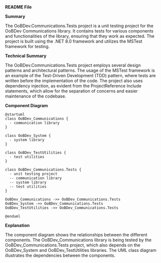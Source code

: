 **README File**

**Summary**

The OoBDev.Communications.Tests project is a unit testing project for the OoBDev Communications library. It contains tests for various components and functionalities of the library, ensuring that they work as expected. The project is built using the .NET 8.0 framework and utilizes the MSTest framework for testing.

**Technical Summary**

The OoBDev.Communications.Tests project employs several design patterns and architectural patterns. The usage of the MSTest framework is an example of the Test-Driven Development (TDD) pattern, where tests are written before the implementation of the code. The project also uses dependency injection, as evident from the ProjectReference Include statements, which allow for the separation of concerns and easier maintenance of the codebase.

**Component Diagram**

```plantuml
@startuml
class OoBDev_Communications {
  - communication library
}

class OoBDev_System {
  - system library
}

class OoBDev_TestUtilities {
  - test utilities
}

class OoBDev_Communications.Tests {
  - unit testing project
  -- communication library
  -- system library
  -- test utilities
}

OoBDev_Communications ->> OoBDev_Communications.Tests
OoBDev_System ->> OoBDev_Communications.Tests
OoBDev_TestUtilities ->> OoBDev_Communications.Tests

@enduml
```

**Explanation**

The component diagram shows the relationships between the different components. The OoBDev_Communications library is being tested by the OoBDev_Communications.Tests project, which also depends on the OoBDev_System and OoBDev_TestUtilities libraries. The UML class diagram illustrates the dependencies between the components.